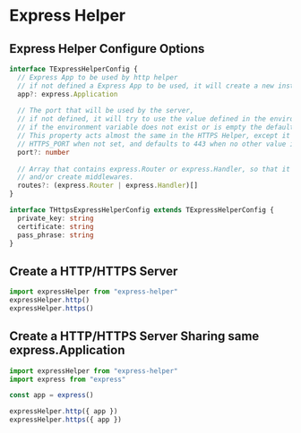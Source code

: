 # Express Helper

## Express Helper Configure Options

```typescript
interface TExpressHelperConfig {
  // Express App to be used by http helper
  // if not defined a Express App to be used, it will create a new instance
  app?: express.Application
  
  // The port that will be used by the server, 
  // if not defined, it will try to use the value defined in the environment variable caled HTTP_PORT, 
  // if the environment variable does not exist or is empty the default value will be 80.
  // This property acts almost the same in the HTTPS Helper, except it looks for the environment variable named 
  // HTTPS_PORT when not set, and defaults to 443 when no other value is found.
  port?: number
  
  // Array that contains express.Router or express.Handler, so that it is possible to create application routes 
  // and/or create middlewares.
  routes?: (express.Router | express.Handler)[]
}
```

```typescript
interface THttpsExpressHelperConfig extends TExpressHelperConfig {
  private_key: string
  certificate: string
  pass_phrase: string
}
```

## Create a HTTP/HTTPS Server

```typescript
import expressHelper from "express-helper"
expressHelper.http()
expressHelper.https()
```

## Create a HTTP/HTTPS Server Sharing same express.Application

```typescript
import expressHelper from "express-helper"
import express from "express"

const app = express()

expressHelper.http({ app })
expressHelper.https({ app })
```

